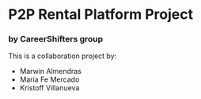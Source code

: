 # P2P Rental Platform Project

### by CareerShifters group

This is a collaboration project by:

- Marwin Almendras
- Maria Fe Mercado
- Kristoff Villanueva

